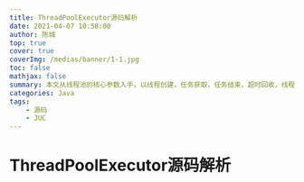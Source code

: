 ```yaml
---
title: ThreadPoolExecutor源码解析
date: 2021-04-07 10:58:00
author: 陈城
top: true
cover: true
coverImg: /medias/banner/1-1.jpg
toc: false
mathjax: false
summary: 本文从线程池的核心参数入手，以线程创建，任务获取，任务结束，超时回收，线程退出为主线，以线程池的状态改变为节点,深入理解线程的内部工作流程，以及变型线程池的应用方式和场景
categories: Java
tags:
    - 源码
    - JUC
---
```


# ThreadPoolExecutor源码解析

